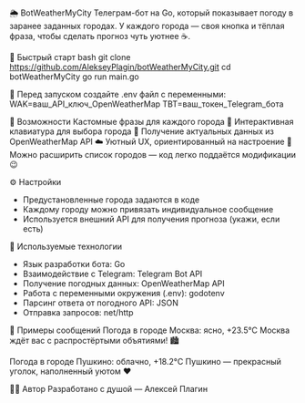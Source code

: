🌦️ BotWeatherMyCity
Телеграм-бот на Go, который показывает погоду в заранее заданных городах. У каждого города — своя кнопка и тёплая фраза, чтобы сделать прогноз чуть уютнее ☕.

🚀 Быстрый старт
bash
git clone https://github.com/AlekseyPlagin/botWeatherMyCity.git
cd botWeatherMyCity
go run main.go

🔐 Перед запуском создайте .env файл с переменными:
WAK=ваш_API_ключ_OpenWeatherMap
TBT=ваш_токен_Telegram_бота

📍 Возможности
Кастомные фразы для каждого города 📝
Интерактивная клавиатура для выбора города 🧭
Получение актуальных данных из OpenWeatherMap API ☁️
Уютный UX, ориентированный на настроение 💬
Можно расширить список городов — код легко поддаётся модификации 😉

⚙️ Настройки
- Предустановленные города задаются в коде
- Каждому городу можно привязать индивидуальное сообщение
- Используется внешний API для получения прогноза (укажи, если есть)

🧠 Используемые технологии
- Язык разработки бота:                     Go
- Взаимодействие с Telegram:                Telegram Bot API
- Получение погодных данных:                OpenWeatherMap API
- Работа с переменными окружения (.env):    godotenv
- Парсинг ответа от погодного API:          JSON
- Отправка запросов:                        net/http

📸 Примеры сообщений
Погода в городе Москва: ясно, +23.5°C
Москва ждёт вас с распростёртыми объятиями! 🏙️

Погода в городе Пушкино: облачно, +18.2°C
Пушкино — прекрасный уголок, наполненный уютом ❤️

👨‍💻 Автор
Разработано с душой — Алексей Плагин
